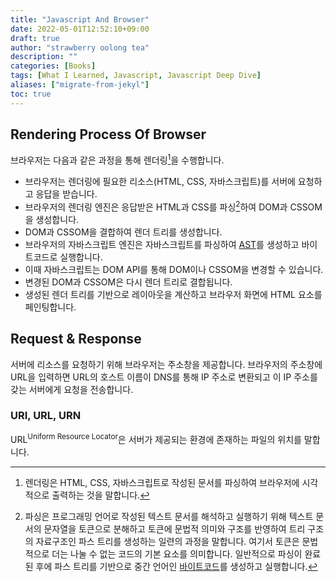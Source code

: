 ```yaml
---
title: "Javascript And Browser"
date: 2022-05-01T12:52:10+09:00
draft: true
author: "strawberry oolong tea"
description: ""
categories: [Books]
tags: [What I Learned, Javascript, Javascript Deep Dive]
aliases: ["migrate-from-jekyl"]
toc: true
---
```


## Rendering Process Of Browser

브라우저는 다음과 같은 과정을 통해 렌더링[^1]을 수행합니다.

- 브라우저는 렌더링에 필요한 리소스(HTML, CSS, 자바스크립트)를 서버에 요청하고 응답을 받습니다.
- 브라우저의 렌더링 엔진은 응답받은 HTML과 CSS를 파싱[^2]하여 DOM과 CSSOM을 생성합니다.
- DOM과 CSSOM을 결합하여 렌더 트리를 생성합니다.
- 브라우저의 자바스크립트 엔진은 자바스크립트를 파싱하여 [AST](https://yceffort.kr/2021/05/ast-for-javascript)를 생성하고 바이트코드로 실행합니다.
- 이때 자바스크립트는 DOM API를 통해 DOM이나 CSSOM을 변경할 수 있습니다.
- 변경된 DOM과 CSSOM은 다시 렌더 트리로 결합됩니다.
- 생성된 렌더 트리를 기반으로 레이아웃을 계산하고 브라우저 화면에 HTML 요소를 페인팅합니다.

## Request & Response

서버에 리소스를 요청하기 위해 브라우저는 주소창을 제공합니다. 브라우저의 주소창에 URL을 입력하면 URL의 호스트 이름이 DNS를 통해 IP 주소로 변환되고 이 IP 주소를 갖는 서버에게 요청을 전송합니다.

### URI, URL, URN

URL<sup>Uniform Resource Locator</sup>은 서버가 제공되는 환경에 존재하는 파일의 위치를 말합니다.

<!-- `https://www.example.com` -->

[^1]: 렌더링은 HTML, CSS, 자바스크립트로 작성된 문서를 파싱하여 브라우저에 시각적으로 출력하는 것을 말합니다.
[^2]: 파싱은 프로그래밍 언어로 작성된 텍스트 문서를 해석하고 실행하기 위해 텍스트 문서의 문자열을 토큰으로 분해하고 토큰에 문법적 의미와 구조를 반영하여 트리 구조의 자료구조인 파스 트리를 생성하는 일련의 과정을 말합니다. 여기서 토큰은 문법적으로 더는 나눌 수 없는 코드의 기본 요소를 의미합니다. 일반적으로 파싱이 완료된 후에 파스 트리를 기반으로 중간 언어인 [바이트코드](https://ko.wikipedia.org/wiki/%EB%B0%94%EC%9D%B4%ED%8A%B8%EC%BD%94%EB%93%9C)를 생성하고 실행합니다.
